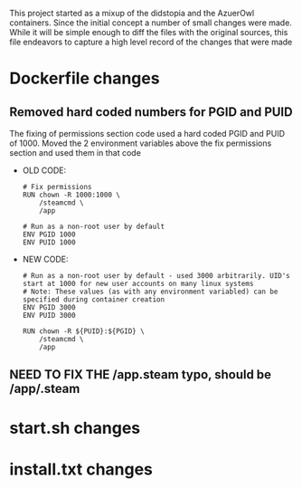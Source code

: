 This project started as a mixup of the didstopia and the AzuerOwl containers.
Since the initial concept a number of small changes were made. 
While it will be simple enough to diff the files with the original sources, this file endeavors to capture a high level record of the changes that were made

# Dockerfile changes

## Removed hard coded numbers for PGID and PUID
The fixing of permissions section code used a hard coded PGID and PUID of 1000. Moved the 2 environment variables above the fix permissions section and used them in that code
- OLD CODE:
  ```
  # Fix permissions
  RUN chown -R 1000:1000 \
      /steamcmd \
      /app
  
  # Run as a non-root user by default
  ENV PGID 1000
  ENV PUID 1000
  ```

- NEW CODE:
  ```
  # Run as a non-root user by default - used 3000 arbitrarily. UID's start at 1000 for new user accounts on many linux systems
  # Note: These values (as with any environment variabled) can be specified during container creation
  ENV PGID 3000
  ENV PUID 3000
  
  RUN chown -R ${PUID}:${PGID} \
      /steamcmd \
      /app
  ```


## NEED TO FIX THE /app.steam typo, should be /app/.steam

# start.sh changes

# install.txt changes

